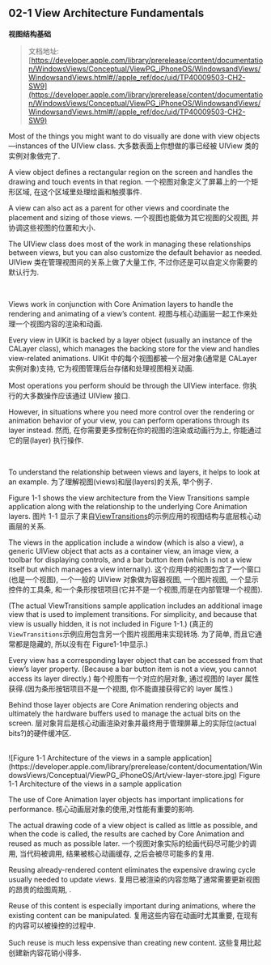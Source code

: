 ## 02-1 View Architecture Fundamentals
**视图结构基础**
>文档地址: [https://developer.apple.com/library/prerelease/content/documentation/WindowsViews/Conceptual/ViewPG_iPhoneOS/WindowsandViews/WindowsandViews.html#//apple_ref/doc/uid/TP40009503-CH2-SW9](https://developer.apple.com/library/prerelease/content/documentation/WindowsViews/Conceptual/ViewPG_iPhoneOS/WindowsandViews/WindowsandViews.html#//apple_ref/doc/uid/TP40009503-CH2-SW9)  

Most of the things you might want to do visually are done with view objects—instances of the UIView class. 
大多数表面上你想做的事已经被 UIView 类的实例对象做完了.

A view object defines a rectangular region on the screen and handles the drawing and touch events in that region. 
一个视图对象定义了屏幕上的一个矩形区域, 在这个区域里处理绘画和触摸事件.

A view can also act as a parent for other views and coordinate the placement and sizing of those views.
一个视图也能做为其它视图的父视图, 并协调这些视图的位置和大小.

 The UIView class does most of the work in managing these relationships between views, but you can also customize the default behavior as needed.
UIView 类在管理视图间的关系上做了大量工作, 不过你还是可以自定义你需要的默认行为.


</br>

Views work in conjunction with Core Animation layers to handle the rendering and animating of a view’s content.
视图与核心动画层一起工作来处理一个视图内容的渲染和动画.

Every view in UIKit is backed by a layer object (usually an instance of the CALayer class), which manages the backing store for the view and handles view-related animations.
 UIKit 中的每个视图都被一个层对象(通常是 CALayer 实例对象)支持, 它为视图管理后台存储和处理视图相关动画.
 
Most operations you perform should be through the UIView interface.
你执行的大多数操作应该通过 UIView 接口.
  
However, in situations where you need more control over the rendering or animation behavior of your view, you can perform operations through its layer instead.
然而, 在你需要更多控制在你的视图的渲染或动画行为上, 你能通过它的层(layer) 执行操作.

</br>

To understand the relationship between views and layers, it helps to look at an example.
 为了理解视图(views)和层(layers)的关系, 举个例子.

Figure 1-1 shows the view architecture from the View Transitions sample application along with the relationship to the underlying Core Animation layers. 
图片 1-1 显示了来自[ViewTransitions]()的示例应用的视图结构与底层核心动画层的关系.

The views in the application include a window (which is also a view), a generic UIView object that acts as a container view, an image view, a toolbar for displaying controls, and a bar button item (which is not a view itself but which manages a view internally). 
这个应用中的视图包含了一个窗口(也是一个视图), 一个一般的 UIView 对象做为容器视图, 一个图片视图, 一个显示控件的工具条, 和一个条形按钮项目(它并不是一个视图,而是在内部管理一个视图).

(The actual ViewTransitions sample application includes an additional image view that is used to implement transitions. For simplicity, and because that view is usually hidden, it is not included in Figure 1-1.)
(真正的`ViewTransitions`示例应用包含另一个图片视图用来实现转场. 为了简单, 而且它通常都是隐藏的, 所以没有在 Figure1-1中显示.)

Every view has a corresponding layer object that can be accessed from that view’s layer property. 
(Because a bar button item is not a view, you cannot access its layer directly.) 
每个视图有一个对应的层对象, 通过视图的 layer 属性获得.(因为条形按钮项目不是一个视图, 你不能直接获得它的 layer 属性.)

Behind those layer objects are Core Animation rendering objects and ultimately the hardware buffers used to manage the actual bits on the screen.
层对象背后是核心动画渲染对象并最终用于管理屏幕上的实际位(actual bits?)的硬件缓冲区.

</br>
![Figure 1-1  Architecture of the views in a sample application](https://developer.apple.com/library/prerelease/content/documentation/WindowsViews/Conceptual/ViewPG_iPhoneOS/Art/view-layer-store.jpg)
Figure 1-1  Architecture of the views in a sample application

</br>

The use of Core Animation layer objects has important implications for performance. 
核心动画层对象的使用,对性能有重要的影响.

The actual drawing code of a view object is called as little as possible, and when the code is called, the results are cached by Core Animation and reused as much as possible later. 
一个视图对象实际的绘画代码尽可能少的调用, 当代码被调用, 结果被核心动画缓存, 之后会被尽可能多的复用.

Reusing already-rendered content eliminates the expensive drawing cycle usually needed to update views.
复用已被渲染的内容忽略了通常需要更新视图的昂贵的绘图周期, .

Reuse of this content is especially important during animations, where the existing content can be manipulated. 
复用这些内容在动画时尤其重要, 在现有的内容可以被操控的过程中.

Such reuse is much less expensive than creating new content.
这些复用比起创建新内容花销小得多.
